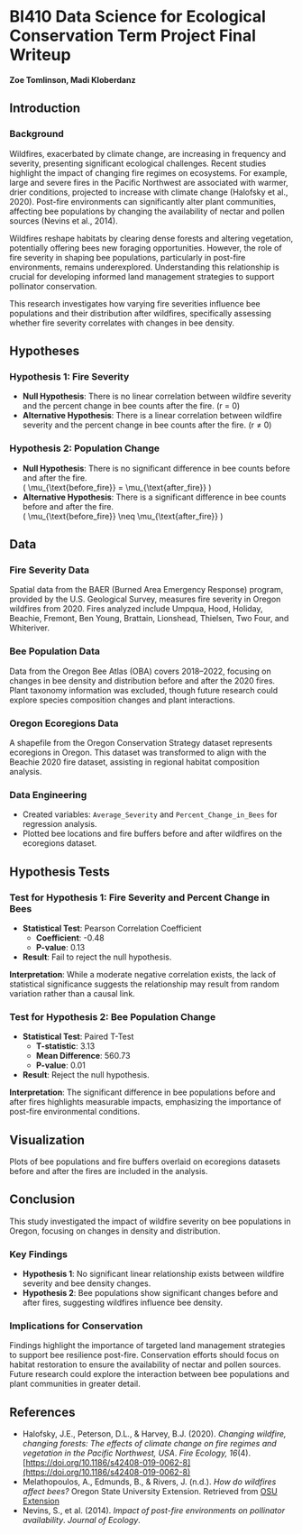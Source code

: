 # BI410 Data Science for Ecological Conservation Term Project Final Writeup  
**Zoe Tomlinson, Madi Kloberdanz**  

## Introduction  

### Background  
Wildfires, exacerbated by climate change, are increasing in frequency and severity, presenting significant ecological challenges. Recent studies highlight the impact of changing fire regimes on ecosystems. For example, large and severe fires in the Pacific Northwest are associated with warmer, drier conditions, projected to increase with climate change (Halofsky et al., 2020). Post-fire environments can significantly alter plant communities, affecting bee populations by changing the availability of nectar and pollen sources (Nevins et al., 2014).  

Wildfires reshape habitats by clearing dense forests and altering vegetation, potentially offering bees new foraging opportunities. However, the role of fire severity in shaping bee populations, particularly in post-fire environments, remains underexplored. Understanding this relationship is crucial for developing informed land management strategies to support pollinator conservation.  

This research investigates how varying fire severities influence bee populations and their distribution after wildfires, specifically assessing whether fire severity correlates with changes in bee density.  

## Hypotheses  

### Hypothesis 1: Fire Severity  
- **Null Hypothesis**: There is no linear correlation between wildfire severity and the percent change in bee counts after the fire. (r = 0)  
- **Alternative Hypothesis**: There is a linear correlation between wildfire severity and the percent change in bee counts after the fire. (r ≠ 0)  

### Hypothesis 2: Population Change  
- **Null Hypothesis**: There is no significant difference in bee counts before and after the fire.  
  \( \mu_{\text{before\_fire}} = \mu_{\text{after\_fire}} \)  
- **Alternative Hypothesis**: There is a significant difference in bee counts before and after the fire.  
  \( \mu_{\text{before\_fire}} \neq \mu_{\text{after\_fire}} \)  

## Data  

### Fire Severity Data  
Spatial data from the BAER (Burned Area Emergency Response) program, provided by the U.S. Geological Survey, measures fire severity in Oregon wildfires from 2020. Fires analyzed include Umpqua, Hood, Holiday, Beachie, Fremont, Ben Young, Brattain, Lionshead, Thielsen, Two Four, and Whiteriver.  

### Bee Population Data  
Data from the Oregon Bee Atlas (OBA) covers 2018–2022, focusing on changes in bee density and distribution before and after the 2020 fires. Plant taxonomy information was excluded, though future research could explore species composition changes and plant interactions.  

### Oregon Ecoregions Data  
A shapefile from the Oregon Conservation Strategy dataset represents ecoregions in Oregon. This dataset was transformed to align with the Beachie 2020 fire dataset, assisting in regional habitat composition analysis.  

### Data Engineering  
- Created variables: `Average_Severity` and `Percent_Change_in_Bees` for regression analysis.  
- Plotted bee locations and fire buffers before and after wildfires on the ecoregions dataset.  

## Hypothesis Tests  

### Test for Hypothesis 1: Fire Severity and Percent Change in Bees  
- **Statistical Test**: Pearson Correlation Coefficient  
  - **Coefficient**: -0.48  
  - **P-value**: 0.13  
- **Result**: Fail to reject the null hypothesis.  

**Interpretation**: While a moderate negative correlation exists, the lack of statistical significance suggests the relationship may result from random variation rather than a causal link.  

### Test for Hypothesis 2: Bee Population Change  
- **Statistical Test**: Paired T-Test  
  - **T-statistic**: 3.13  
  - **Mean Difference**: 560.73  
  - **P-value**: 0.01  
- **Result**: Reject the null hypothesis.  

**Interpretation**: The significant difference in bee populations before and after fires highlights measurable impacts, emphasizing the importance of post-fire environmental conditions.  

## Visualization  

Plots of bee populations and fire buffers overlaid on ecoregions datasets before and after the fires are included in the analysis.  

## Conclusion  

This study investigated the impact of wildfire severity on bee populations in Oregon, focusing on changes in density and distribution.  

### Key Findings  
- **Hypothesis 1**: No significant linear relationship exists between wildfire severity and bee density changes.  
- **Hypothesis 2**: Bee populations show significant changes before and after fires, suggesting wildfires influence bee density.  

### Implications for Conservation  
Findings highlight the importance of targeted land management strategies to support bee resilience post-fire. Conservation efforts should focus on habitat restoration to ensure the availability of nectar and pollen sources. Future research could explore the interaction between bee populations and plant communities in greater detail.  

## References  
- Halofsky, J.E., Peterson, D.L., & Harvey, B.J. (2020). *Changing wildfire, changing forests: The effects of climate change on fire regimes and vegetation in the Pacific Northwest, USA*. *Fire Ecology, 16*(4). [https://doi.org/10.1186/s42408-019-0062-8](https://doi.org/10.1186/s42408-019-0062-8)  
- Melathopoulos, A., Edmunds, B., & Rivers, J. (n.d.). *How do wildfires affect bees?* Oregon State University Extension. Retrieved from [OSU Extension](https://extension.oregonstate.edu/forests/fire/how-do-wildfires-affect-bees)  
- Nevins, S., et al. (2014). *Impact of post-fire environments on pollinator availability*. *Journal of Ecology*.  
